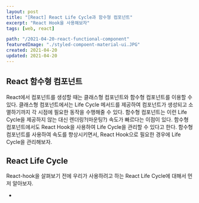 ```yaml
---
layout: post
title: "[React] React Life Cycle과 함수형 컴포넌트"
excerpt: "React Hook을 사용해보자"
tags: [web, react]

path: "/2021-04-20-react-functional-component"
featuredImage: "./styled-compoent-material-ui.JPG"
created: 2021-04-20
updated: 2021-04-20
---
```


## React 함수형 컴포넌트
React에서 컴포넌트를 생성할 때는 클래스형 컴포넌트와 함수형 컴포넌트를 이용할 수 있다. 클래스형 컴포넌트에서는 Life Cycle 메서드를 제공하여 컴포넌트가 생성되고 소멸하기까지 각 시점에 필요한 동작을 수행해줄 수 있다. 
함수형 컴포넌트는 이런 Life Cycle을 제공하지 않는 대신 렌더링?(마운팅?) 속도가 빠르다는 이점이 있다. 함수형 컴포넌트에서도 React Hook을 사용하여 Life Cycle을 관리할 수 있다고 한다. 
함수형 컴포넌트를 사용하여 속도를 향상시키면서, React Hook으로 필요한 경우에 Life Cycle을 관리해보자.  

## React Life Cycle  
React-hook을 살펴보기 전에 우리가 사용하려고 하는 React Life Cycle에 대해서 먼저 알아보자.

* 